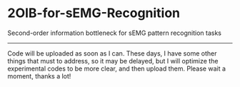 # 2OIB-for-sEMG-Recognition
Second-order information bottleneck for sEMG pattern recognition tasks

-----
Code will be uploaded as soon as I can. 
These days, I have some other things that must to address, so it may be delayed, but I will optimize the experimental codes to be more clear, and then upload them.
Please wait a moment, thanks a lot!

